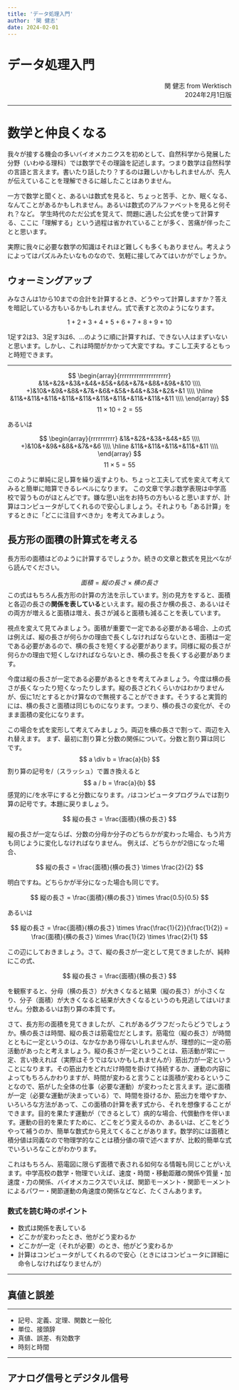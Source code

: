 ```yaml
---
title: 'データ処理入門'
author: '関 健志'
date: 2024-02-01
---
```

# データ処理入門

<div style="text-align: right;">
<p>
関 健志 from Werktisch<br>
2024年2月1日版
</p>
</div>

---
# 数学と仲良くなる

我々が接する機会の多いバイオメカニクスを初めとして、自然科学から発展した分野（いわゆる理科）では数学でその理論を記述します。つまり数学は自然科学の言語と言えます。書いたり話したり？するのは難しいかもしれませんが、先人が伝えていることを理解できるに越したことはありません。

一方で数学と聞くと、あるいは数式を見ると、ちょっと苦手、とか、眠くなる、なんてことがあるかもしれません。あるいは数式のアルファベットを見ると何それ？など。
学生時代のただ公式を覚えて、問題に適した公式を使って計算する、ここに「理解する」という過程は省かれていることが多く、苦痛が伴ったことと思います。

実際に我々に必要な数学の知識はそれほど難しくも多くもありません。考えようによってはパズルみたいなものなので、気軽に接してみてはいかがでしょうか。


## ウォーミングアップ

みなさんは1から10までの合計を計算するとき、どうやって計算しますか？答えを暗記している方もいるかもしれません。式で表すと次のようになります。

$$
1+2+3+4+5+6+7+8+9+10
$$

1足す2は3、3足す3は6、...のように順に計算すれば、できない人はまずいないと思います。しかし、これは時間がかかって大変ですね。すこし工夫するともっと時短できます。

---
$$
\begin{array}{rrrrrrrrrrrrrrrrrrrr}
&1&+&2&+&3&+&4&+&5&+&6&+&7&+&8&+&9&+&10 \\\\
+)&10&+&9&+&8&+&7&+&6&+&5&+&4&+&3&+&2&+&1 \\\\
\hline
&11&+&11&+&11&+&11&+&11&+&11&+&11&+&11&+&11&+&11 \\\\
\end{array}
$$
$$
11 \times 10 \div 2 = 55
$$

あるいは

$$
\begin{array}{rrrrrrrrrr}
&1&+&2&+&3&+&4&+&5 \\\\
+)&10&+&9&+&8&+&7&+&6 \\\\
\hline
&11&+&11&+&11&+&11&+&11 \\\\
\end{array}
$$
$$
11 \times 5 = 55
$$

このように単純に足し算を繰り返すよりも、ちょっと工夫して式を変えて考えてみると簡単に暗算できるレベルになります。
この文章で学ぶ数学表現は中学高校で習うものがほとんどです。嫌な思い出をお持ちの方もいると思いますが、計算はコンピュータがしてくれるので安心しましょう。それよりも「ある計算」をするときに「どこに注目すべきか」を考えてみましょう。


## 長方形の面積の計算式を考える

長方形の面積はどのように計算するでしょうか。続きの文章と数式を見比べながら読んでください。

$$
面積 = 縦の長さ \times 横の長さ
$$
この式はもちろん長方形の計算の方法を示しています。別の見方をすると、面積と各辺の長さの**関係を表している**といえます。縦の長さか横の長さ、あるいはその両方が増えると面積は増え、長さが減ると面積も減ることを表しています。

視点を変えて見てみましょう。面積が重要で一定である必要がある場合、上の式は例えば、縦の長さが何らかの理由で長くしなければならないとき、面積は一定である必要があるので、横の長さを短くする必要があります。同様に縦の長さが何らかの理由で短くしなければならないとき、横の長さを長くする必要があります。

今度は縦の長さが一定である必要があるときを考えてみましょう。今度は横の長さが長くなったり短くなったりします。縦の長さどれくらいかはわかりませんが、仮に1だとするとかけ算なので無視することができます。そうすると実質的には、横の長さと面積は同じものになります。つまり、横の長さの変化が、そのまま面積の変化になります。

この場合を式を変形して考えてみましょう。両辺を横の長さで割って、両辺を入れ替えます。
まず、最初に割り算と分数の関係について。分数と割り算は同じです。
$$
a \div b = \frac{a}{b}
$$
割り算の記号を$/$（スラッシュ）で置き換えると
$$
a / b = \frac{a}{b}
$$
感覚的に$/$を水平にすると分数になります。`/`はコンピュータプログラムでは割り算の記号です。本題に戻りましょう。

$$
縦の長さ = \frac{面積}{横の長さ}
$$

縦の長さが一定ならば、分数の分母か分子のどちらかが変わった場合、もう片方も同じように変化しなければなりません。
例えば、どちらかが2倍になった場合、

$$
縦の長さ = \frac{面積}{横の長さ} \times \frac{2}{2}
$$

明白ですね。どちらかが半分になった場合も同じです。

$$
縦の長さ = \frac{面積}{横の長さ} \times \frac{0.5}{0.5}
$$

あるいは

$$
縦の長さ = \frac{面積}{横の長さ} \times \frac{\frac{1}{2}}{\frac{1}{2}}
= \frac{面積}{横の長さ} \times \frac{1}{2} \times \frac{2}{1}
$$

この辺にしておきましょう。さて、縦の長さが一定として見てきましたが、純粋にこの式、

$$
縦の長さ = \frac{面積}{横の長さ}
$$

を観察すると、分母（横の長さ）が大きくなると結果（縦の長さ）が小さくなり、分子（面積）が大きくなると結果が大きくなるというのも見逃してはいけません。分数あるいは割り算の本質です。

さて、長方形の面積を見てきましたが、これがあるグラフだったらどうでしょうか。横の長さは時間、縦の長さは筋電位だとします。筋電位（縦の長さ）が時間とともに一定というのは、なかなかあり得ないしれませんが、理想的に一定の筋活動があったと考えましょう。縦の長さが一定ということは、筋活動が常に一定、言い換えれば（実際はそうではないかもしれませんが）筋出力が一定ということになります。その筋出力をどれだけ時間を掛けて持続するか、運動の内容によってもちろんかわりますが、時間が変わると言うことは面積が変わるということなので、筋がした全体の仕事（必要な運動）が変わったと言えます。逆に面積が一定（必要な運動が決まっている）で、時間を掛けるか、筋出力を増やすか、いろいろな方法があって、この面積の計算を表す式から、それを想像することができます。目的を果たす運動が（できるとして）病的な場合、代償動作を伴います。運動の目的を果たすために、どこをどう変えるのか、あるいは、どこをどうやって補うのか、簡単な数式から見えてくることがあります。数学的には面積と積分値は同義なので物理学的なことは積分値の項で述べますが、比較的簡単な式でいろいろなことがわかります。

これはもちろん、筋電図に限らず面積で表される如何なる情報も同じことがいえます。中学高校の数学・物理でいえば、速度・時間・移動距離の関係や質量・加速度・力の関係、バイオメカニクスでいえば、関節モーメント・関節モーメントによるパワー・関節運動の角速度の関係などなど、たくさんあります。

### 数式を**読む**時のポイント
- 数式は関係を表している
- どこかが変わったとき、他がどう変わるか
- どこかが一定（それが必要）のとき、他がどう変わるか
- 計算はコンピュータがしてくれるので安心（ときにはコンピュータに詳細に命令しなければなりませんが）


---
## 真値と誤差

---
- 記号、定義、定理、関数と一般化
- 単位、接頭辞
- 真値、誤差、有効数字
- 時刻と時間
---

## アナログ信号とデジタル信号
